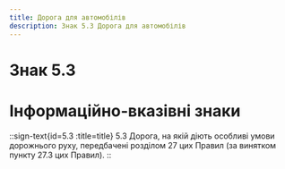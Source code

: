 ```yaml
---
title: Дорога для автомобілів
description: Знак 5.3 Дорога для автомобілів
---
```

# Знак 5.3
# Інформаційно-вказівні знаки
::sign-text{id=5.3 :title=title}
5.3 Дорога, на якій діють особливі умови дорожнього руху, передбачені розділом 27 цих Правил (за винятком пункту 27.3 цих Правил).
::